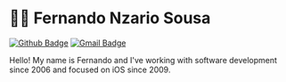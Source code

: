 # :technologist: Fernando Nzario Sousa


[![Github Badge](https://img.shields.io/badge/-Github-000?style=flat-square&logo=Github&logoColor=white&link=https://github.com/fnazarios)](https://github.com/fnazarios)
[![Gmail Badge](https://img.shields.io/badge/-Gmail-c14438?style=flat-square&logo=Gmail&logoColor=white&link=mailto:fnazarios@gmail.com)](mailto:fnazarios@gmail.com)

Hello! My name is Fernando and I've working with software development since 2006 and focused on iOS since 2009. 

